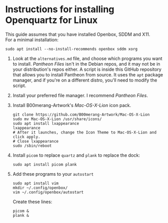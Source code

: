 # Instructions for installing Openquartz for Linux

This guide assumes that you have installed Openbox, SDDM and X11.  
For a minimal installation:

```
sudo apt install --no-install-recommends openbox sddm xorg
```

1. Look at the `alternatives.md` file, and choose which programs you want to install. *Pantheon Files* isn't in the Debian repos, and it may not be in your distribution's repos either. A script is inside this GitHub repository that allows you to install Pantheon from source. It uses the `apt` package manager, and if you're on a different distro, you'll need to modify the script.

2. Install your preferred file manager. I recommend *Pantheon Files*.

3. Install B00merang-Artwork's *Mac-OS-X-Lion* icon pack.

    ```
    git clone https://github.com/B00merang-Artwork/Mac-OS-X-Lion
    sudo mv Mac-OS-X-Lion /usr/share/icons/
    sudo apt install lxappearance
    lxappearance
    # After it launches, change the Icon Theme to Mac-OS-X-Lion and click apply.
    # Close lxappearance
    sudo /sbin/reboot
    ```
4. Install `picom` to replace `quartz` and `plank` to replace the dock:
    ```
    sudo apt install picom plank
    ```
5. Add these programs to your `autostart`
    ```
    sudo apt install vim
    mkdir ~/.config/openbox/
    vim ~/.config/openbox/autostart
    ```
    Create these lines:
    ```
    picom &
    plank &
